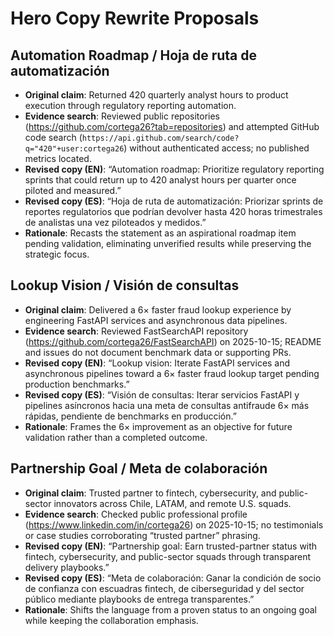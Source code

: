 # Hero Copy Rewrite Proposals

## Automation Roadmap / Hoja de ruta de automatización
- **Original claim**: Returned 420 quarterly analyst hours to product execution through regulatory reporting automation.
- **Evidence search**: Reviewed public repositories (https://github.com/cortega26?tab=repositories) and attempted GitHub code search (`https://api.github.com/search/code?q="420"+user:cortega26`) without authenticated access; no published metrics located.
- **Revised copy (EN)**: “Automation roadmap: Prioritize regulatory reporting sprints that could return up to 420 analyst hours per quarter once piloted and measured.”
- **Revised copy (ES)**: “Hoja de ruta de automatización: Priorizar sprints de reportes regulatorios que podrían devolver hasta 420 horas trimestrales de analistas una vez piloteados y medidos.”
- **Rationale**: Recasts the statement as an aspirational roadmap item pending validation, eliminating unverified results while preserving the strategic focus.

## Lookup Vision / Visión de consultas
- **Original claim**: Delivered a 6× faster fraud lookup experience by engineering FastAPI services and asynchronous data pipelines.
- **Evidence search**: Reviewed FastSearchAPI repository (https://github.com/cortega26/FastSearchAPI) on 2025-10-15; README and issues do not document benchmark data or supporting PRs.
- **Revised copy (EN)**: “Lookup vision: Iterate FastAPI services and asynchronous pipelines toward a 6× faster fraud lookup target pending production benchmarks.”
- **Revised copy (ES)**: “Visión de consultas: Iterar servicios FastAPI y pipelines asíncronos hacia una meta de consultas antifraude 6× más rápidas, pendiente de benchmarks en producción.”
- **Rationale**: Frames the 6× improvement as an objective for future validation rather than a completed outcome.

## Partnership Goal / Meta de colaboración
- **Original claim**: Trusted partner to fintech, cybersecurity, and public-sector innovators across Chile, LATAM, and remote U.S. squads.
- **Evidence search**: Checked public professional profile (https://www.linkedin.com/in/cortega26) on 2025-10-15; no testimonials or case studies corroborating “trusted partner” phrasing.
- **Revised copy (EN)**: “Partnership goal: Earn trusted-partner status with fintech, cybersecurity, and public-sector squads through transparent delivery playbooks.”
- **Revised copy (ES)**: “Meta de colaboración: Ganar la condición de socio de confianza con escuadras fintech, de ciberseguridad y del sector público mediante playbooks de entrega transparentes.”
- **Rationale**: Shifts the language from a proven status to an ongoing goal while keeping the collaboration emphasis.
